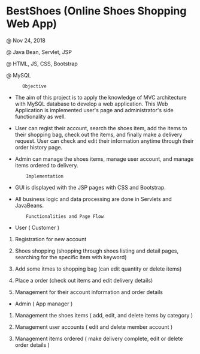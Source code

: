 # BestShoes (Online Shoes Shopping Web App)

@ Nov 24, 2018

@ Java Bean, Servlet, JSP

@ HTML, JS, CSS, Bootstrap

@ MySQL


          Objective

- The aim of this project is to apply the knowledge of MVC architecture with MySQL database to develop a web application.
This Web Application is implemented user's page and administrator's side functionality as well.

- User can regist their account, search the shoes item, add the items to their shopping bag, check out the items, and finally make a delivery request. User can check and edit their information anytime through their order history page. 

- Admin can manage the shoes items, manage user account, and manage items ordered to delivery.


          Implementation 

- GUI is displayed with the JSP pages with CSS and Bootstrap.

- All business logic and data processing are done in Servlets and JavaBeans.

    
          Functionalities and Page Flow

- User ( Customer ) 

 
1. Registration for new account

2. Shoes shopping (shopping through shoes listing and detail pages, searching for the specific item with keyword) 

3. Add some itmes to shopping bag (can edit quantity or delete items) 

4. Place a order (check out items and edit delivery details)

4. Management for their account information and order details



- Admin ( App manager )

 
1. Management the shoes items ( add, edit, and delete items by category )

2. Management user accounts ( edit and delete member account )

3. Management items ordered ( make delivery complete, edit or delete order details )



          
